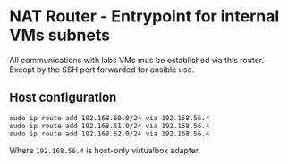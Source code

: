 # NAT Router - Entrypoint for internal VMs subnets

All communications with labs VMs mus be established via this router. Except by the SSH port forwarded for ansible use.

## Host configuration

```
sudo ip route add 192.168.60.0/24 via 192.168.56.4
sudo ip route add 192.168.61.0/24 via 192.168.56.4
sudo ip route add 192.168.62.0/24 via 192.168.56.4
```

Where  `192.168.56.4` is host-only virtualbox adapter.
